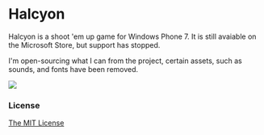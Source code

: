 # Halcyon

Halcyon is a shoot 'em up game for Windows Phone 7. It is still avaiable on the Microsoft Store, but support has stopped.

I'm open-sourcing what I can from the project, certain assets, such as sounds, and fonts have been removed.

![](http://cl.ly/image/2q373w111m2P/Image%202014-11-06%20at%2010.01.37%20am.png)

### License

[The MIT License](http://vevix.mit-license.org/2014)
